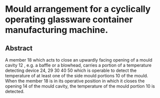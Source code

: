 # Mould arrangement for a cyclically operating glassware container manufacturing machine.

## Abstract
A member 18 which acts to close an upwardly facing opening of a mould cavity 12 , e.g. a baffle or a blowhead, carries a portion of a temperature detecting device 24, 29 30 40 50 which is operable to detect the temperature of at least one of the side mould portions 10 of the mould. When the member 18 is in its operative position in which it closes the opening 14 of the mould cavity, the temperature of the mould portion 10 is detected.